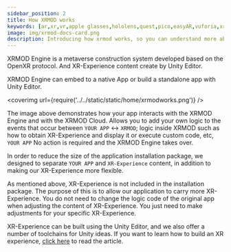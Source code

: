 ```yaml
---
sidebar_position: 2
title: How XRMOD works
keywords: [ar,xr,vr,apple glasses,hololens,quest,pico,easyAR,vuforia,xrmod,mod,doc,metaverse,facebook,meta,unity]
image: img/xrmod-docs-card.png
description: Introducing how xrmod works, so you can understand more about xrmod.
---
```


XRMOD Engine is a metaverse construction system developed based on the OpenXR protocol. And XR-Experience content create by Unity Editor.  

XRMOD Engine can embed to a native App or build a standalone app with Unity Editor.

<coverimg url={require('../../static/static/home/xrmodworks.png')} />

The image above demonstrates how your app interacts with the XRMOD Engine and with the XRMOD Cloud. Allows you to add your own logic to the events that occur between `YOUR APP` <-> `XRMOD`; logic inside XRMOD such as how to obtain XR-Experience and display it or execute custom code, etc, `YOUR APP` No action is required and the XRMOD Engine takes over.

In order to reduce the size of the application installation package, we designed to separate `YOUR APP` and `XR-Experience` content, in addition to making our XR-Experience more flexible.

As mentioned above, XR-Experience is not included in the installation package. The purpose of this is to allow our application to carry more XR-Experience.
You do not need to change the logic code of the original app when adjusting the content of XR-Experience. You just need to make adjustments for your specific XR-Experience.

XR-Experience can be built using the Unity Editor, and we also offer a number of toolchains for Unity ideas. 
If you want to learn how to build an XR experience, [click here](../experience-manual/tutorial-basics/create-first-arexperience) to read the article.